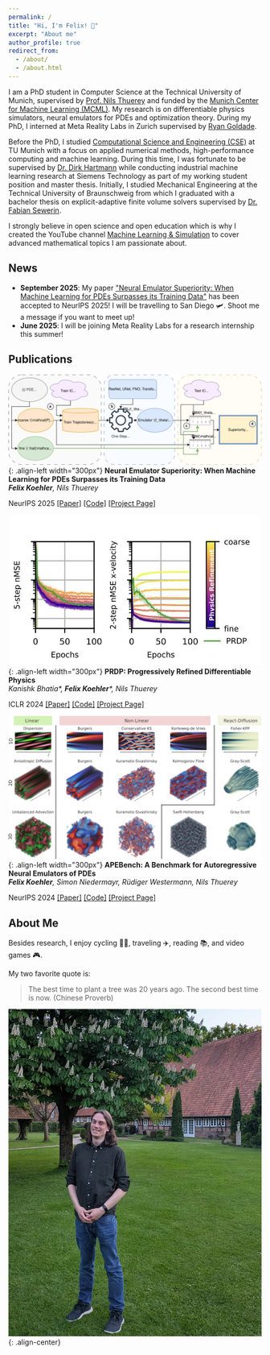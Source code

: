 ```yaml
---
permalink: /
title: "Hi, I'm Felix! 👋"
excerpt: "About me"
author_profile: true
redirect_from: 
  - /about/
  - /about.html
---
```


I am a PhD student in Computer Science at the Technical University of Munich,
supervised by [Prof. Nils Thuerey](https://ge.in.tum.de/) and funded by the
[Munich Center for Machine Learning (MCML)](https://mcml.ai/). My research is on
differentiable physics simulators, neural emulators for PDEs and optimization
theory. During my PhD, I interned at Meta Reality Labs in Zurich supervised by
[Ryan Goldade](https://rgoldade.github.io/).

Before the PhD, I studied [Computational Science and Engineering
(CSE)](https://www.in.tum.de/en/in/fuer-studieninteressierte/master-studiengaenge/computational-science-and-engineering/)
at TU Munich with a focus on applied numerical methods, high-performance
computing and machine learning. During this time, I was fortunate to be
supervised by [Dr. Dirk Hartmann](https://www.linkedin.com/in/dirkhartmann)
while conducting industrial machine learning research at Siemens Technology as
part of my working student position and master thesis. Initially, I studied
Mechanical Engineering at the Technical University of Braunschweig from which I
graduated with a bachelor thesis on explicit-adaptive finite volume solvers
supervised by [Dr. Fabian
Sewerin](https://www.mvt.ovgu.de/People/Dr_+Fabian+Sewerin.html).

I strongly believe in open science and open education which is why I created the
YouTube channel [Machine Learning &
Simulation](https://www.youtube.com/@MachineLearningSimulation) to cover
advanced mathematical topics I am passionate about.

## News

- **September 2025**: My paper ["Neural Emulator Superiority: When Machine
  Learning for PDEs Surpasses its Training
  Data"](https://neurips.cc/virtual/2025/poster/116770) has been accepted to
  NeurIPS 2025! I will be travelling to San Diego 🛩️. Shoot me a message if you want
  to meet up!
- **June 2025**: I will be joining Meta Reality Labs for a research internship
  this summer!

## Publications

![Emulator Superiority Teaser](/files/emu-sup-teaser.svg){: .align-left width="300px"}
**Neural Emulator Superiority: When Machine Learning for PDEs Surpasses its Training Data**  
***Felix Koehler**, Nils Thuerey*

NeurIPS 2025
[\[Paper\]](https://neurips.cc/virtual/2025/poster/116770) [\[Code\]](https://github.com/tum-pbs/emulator-superiority) [\[Project Page\]](https://tum-pbs.github.io/emulator-superiority)
<br clear="all"/>


![PRDP Teaser](/files/prdp-teaser.jpg){: .align-left width="300px"}
**PRDP: Progressively Refined Differentiable Physics**  
*Kanishk Bhatia\*, **Felix Koehler**\*, Nils Thuerey*

ICLR 2024
[\[Paper\]](https://proceedings.iclr.cc/paper_files/paper/2025/file/7886b89aced4d37dd25a6f32854bf3f9-Paper-Conference.pdf) [\[Code\]](https://github.com/tum-pbs/PRDP) [\[Project Page\]](https://kanishkbh.github.io/prdp-paper/)
<br clear="all"/>


![APEBench Teaser](/files/apebench-teaser.png){: .align-left width="300px"}
**APEBench: A Benchmark for Autoregressive Neural Emulators of PDEs**  
***Felix Koehler**, Simon Niedermayr, Rüdiger Westermann, Nils Thuerey*

NeurIPS 2024
[\[Paper\]](https://proceedings.neurips.cc/paper_files/paper/2024/file/d9875ebcf74bccdc5076acab0dbee62c-Paper-Datasets_and_Benchmarks_Track.pdf) [\[Code\]](https://github.com/tum-pbs/apebench) [\[Project Page\]](https://tum-pbs.github.io/apebench-paper/)
<br clear="all"/>

## About Me

Besides research, I enjoy cycling 🚴‍♂️, traveling ✈️, reading 📚, and video
games 🎮.

My two favorite quote is:

> The best time to plant a tree was 20 years ago. The second best time is now.
(Chinese Proverb)

![Recent Photo of Me](/files/recent_photo.jpg){: .align-center}